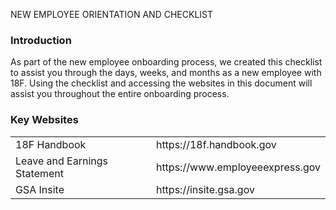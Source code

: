 NEW EMPLOYEE ORIENTATION AND CHECKLIST


### Introduction

As part of the new employee onboarding process, we created this checklist to assist you through the days, weeks, and months as a new employee with 18F. Using the checklist and accessing the websites in this document will assist you throughout the entire onboarding process.


### Key Websites

<table>
		<td>
		18F Handbook
		</td>
		<td>
		https://18f.handbook.gov
		</td>
	</tr>
	<tr>
		<td>
		Leave and Earnings Statement
		</td>
		<td>
		https://www.employeeexpress.gov
		</td>
	</tr>
		<tr>
		<td>
		GSA Insite
		</td>
		<td>
		https://insite.gsa.gov
		</td>
	</tr>
</table>